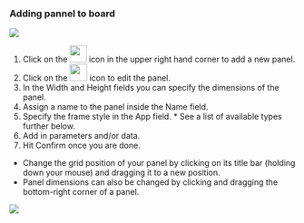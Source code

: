 ### Adding pannel to board
<img src="https://i.imgur.com/6OoYgUK.png">

1. Click on the <img src="https://i.imgur.com/J4a1Laa.png" width=30 height=30> icon in the upper right hand corner to add a new panel.
2. Click on the <img src="https://i.imgur.com/6biIEa1.png" width=31 height=30> icon to edit the panel.
3. In the Width and Height fields you can specify the dimensions of the panel. 
4. Assign a name to the panel inside the Name field. 
5. Specify the frame style in the App field. * See a list of available types further below.  
6. Add in parameters and/or data. 
7. Hit Confirm once you are done. 

- Change the grid position of your panel by clicking on its title bar (holding down your mouse) and dragging it to a new position.
- Panel dimensions can also be changed by clicking and dragging the bottom-right corner of a panel. 

![](https://i.imgur.com/yJR5ynR.png)
